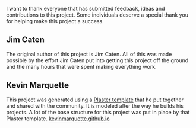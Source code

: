 I want to thank everyone that has submitted feedback, ideas and contributions to this project. Some individuals deserve a special thank you for helping make this project a success.

## Jim Caten

The original author of this project is Jim Caten. All of this was made possible by the effort Jim Caten put into getting this project off the ground and the many hours that were spent making everything work.

## Kevin Marquette

This project was generated using a [Plaster template](https://github.com/KevinMarquette/PlasterTemplates) that he put together and shared with the community. It is modeled after the way he builds his projects. A lot of the base structure for this project was put in place by that Plaster template. [kevinmarquette.github.io](http://kevinmarquette.github.io)

